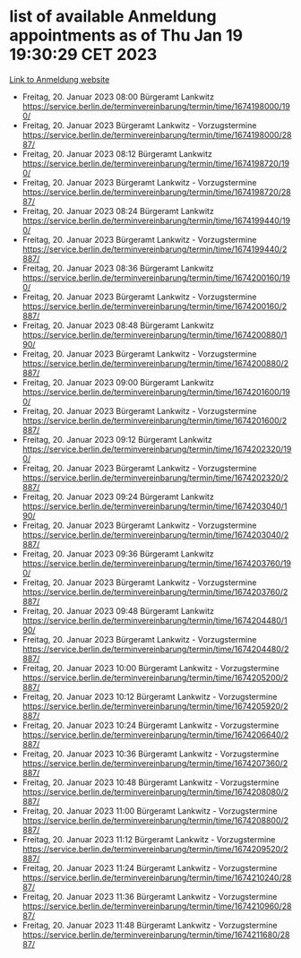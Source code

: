 # list of available Anmeldung appointments as of Thu Jan 19 19:30:29 CET 2023
[Link to Anmeldung website](https://service.berlin.de/terminvereinbarung/termin/tag.php?termin=0&anliegen[]=120686&dienstleisterlist=122210,122217,327316,122219,327312,122227,327314,122231,327346,122243,327348,122252,329742,122260,329745,122262,329748,122254,329751,122271,327278,122273,327274,122277,327276,330436,122280,327294,122282,327290,122284,327292,327539,122291,327270,122285,327266,122286,327264,122296,327268,150230,329760,122301,327282,122297,327286,122294,327284,122312,329763,122314,329775,122304,327330,122311,327334,122309,327332,122281,327352,122279,329772,122276,327324,122274,327326,122267,329766,122246,327318,122251,327320,122257,327322,122208,327298,122226,327300,121362,121364&herkunft=http%3A%2F%2Fservice.berlin.de%2Fdienstleistung%2F120686%2F)
- Freitag, 20. Januar 2023 08:00 Bürgeramt Lankwitz https://service.berlin.de/terminvereinbarung/termin/time/1674198000/190/
- Freitag, 20. Januar 2023  Bürgeramt Lankwitz - Vorzugstermine https://service.berlin.de/terminvereinbarung/termin/time/1674198000/2887/
- Freitag, 20. Januar 2023 08:12 Bürgeramt Lankwitz https://service.berlin.de/terminvereinbarung/termin/time/1674198720/190/
- Freitag, 20. Januar 2023  Bürgeramt Lankwitz - Vorzugstermine https://service.berlin.de/terminvereinbarung/termin/time/1674198720/2887/
- Freitag, 20. Januar 2023 08:24 Bürgeramt Lankwitz https://service.berlin.de/terminvereinbarung/termin/time/1674199440/190/
- Freitag, 20. Januar 2023  Bürgeramt Lankwitz - Vorzugstermine https://service.berlin.de/terminvereinbarung/termin/time/1674199440/2887/
- Freitag, 20. Januar 2023 08:36 Bürgeramt Lankwitz https://service.berlin.de/terminvereinbarung/termin/time/1674200160/190/
- Freitag, 20. Januar 2023  Bürgeramt Lankwitz - Vorzugstermine https://service.berlin.de/terminvereinbarung/termin/time/1674200160/2887/
- Freitag, 20. Januar 2023 08:48 Bürgeramt Lankwitz https://service.berlin.de/terminvereinbarung/termin/time/1674200880/190/
- Freitag, 20. Januar 2023  Bürgeramt Lankwitz - Vorzugstermine https://service.berlin.de/terminvereinbarung/termin/time/1674200880/2887/
- Freitag, 20. Januar 2023 09:00 Bürgeramt Lankwitz https://service.berlin.de/terminvereinbarung/termin/time/1674201600/190/
- Freitag, 20. Januar 2023  Bürgeramt Lankwitz - Vorzugstermine https://service.berlin.de/terminvereinbarung/termin/time/1674201600/2887/
- Freitag, 20. Januar 2023 09:12 Bürgeramt Lankwitz https://service.berlin.de/terminvereinbarung/termin/time/1674202320/190/
- Freitag, 20. Januar 2023  Bürgeramt Lankwitz - Vorzugstermine https://service.berlin.de/terminvereinbarung/termin/time/1674202320/2887/
- Freitag, 20. Januar 2023 09:24 Bürgeramt Lankwitz https://service.berlin.de/terminvereinbarung/termin/time/1674203040/190/
- Freitag, 20. Januar 2023  Bürgeramt Lankwitz - Vorzugstermine https://service.berlin.de/terminvereinbarung/termin/time/1674203040/2887/
- Freitag, 20. Januar 2023 09:36 Bürgeramt Lankwitz https://service.berlin.de/terminvereinbarung/termin/time/1674203760/190/
- Freitag, 20. Januar 2023  Bürgeramt Lankwitz - Vorzugstermine https://service.berlin.de/terminvereinbarung/termin/time/1674203760/2887/
- Freitag, 20. Januar 2023 09:48 Bürgeramt Lankwitz https://service.berlin.de/terminvereinbarung/termin/time/1674204480/190/
- Freitag, 20. Januar 2023  Bürgeramt Lankwitz - Vorzugstermine https://service.berlin.de/terminvereinbarung/termin/time/1674204480/2887/
- Freitag, 20. Januar 2023 10:00 Bürgeramt Lankwitz - Vorzugstermine https://service.berlin.de/terminvereinbarung/termin/time/1674205200/2887/
- Freitag, 20. Januar 2023 10:12 Bürgeramt Lankwitz - Vorzugstermine https://service.berlin.de/terminvereinbarung/termin/time/1674205920/2887/
- Freitag, 20. Januar 2023 10:24 Bürgeramt Lankwitz - Vorzugstermine https://service.berlin.de/terminvereinbarung/termin/time/1674206640/2887/
- Freitag, 20. Januar 2023 10:36 Bürgeramt Lankwitz - Vorzugstermine https://service.berlin.de/terminvereinbarung/termin/time/1674207360/2887/
- Freitag, 20. Januar 2023 10:48 Bürgeramt Lankwitz - Vorzugstermine https://service.berlin.de/terminvereinbarung/termin/time/1674208080/2887/
- Freitag, 20. Januar 2023 11:00 Bürgeramt Lankwitz - Vorzugstermine https://service.berlin.de/terminvereinbarung/termin/time/1674208800/2887/
- Freitag, 20. Januar 2023 11:12 Bürgeramt Lankwitz - Vorzugstermine https://service.berlin.de/terminvereinbarung/termin/time/1674209520/2887/
- Freitag, 20. Januar 2023 11:24 Bürgeramt Lankwitz - Vorzugstermine https://service.berlin.de/terminvereinbarung/termin/time/1674210240/2887/
- Freitag, 20. Januar 2023 11:36 Bürgeramt Lankwitz - Vorzugstermine https://service.berlin.de/terminvereinbarung/termin/time/1674210960/2887/
- Freitag, 20. Januar 2023 11:48 Bürgeramt Lankwitz - Vorzugstermine https://service.berlin.de/terminvereinbarung/termin/time/1674211680/2887/
